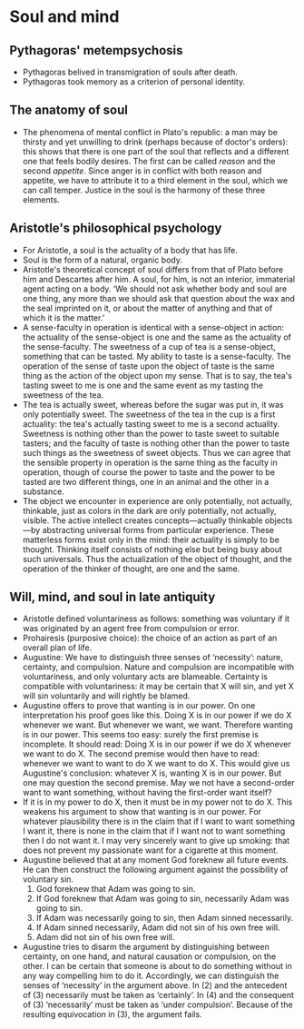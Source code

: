 # Soul and mind

## Pythagoras' metempsychosis

* Pythagoras belived in transmigration of souls after death.
* Pythagoras took memory as a criterion of personal identity.

## The anatomy of soul

* The phenomena of mental conflict in Plato's republic: a man may be thirsty
  and yet unwilling to drink (perhaps because of doctor's orders): this
  shows that there is one part of the soul that reflects and a different one
  that feels bodily desires. The first can be called *reason* and the second
  *appetite*. Since anger is in conflict with both reason and appetite, we
  have to attribute it to a third element in the soul, which we can call
  temper. Justice in the soul is the harmony of these three elements.

## Aristotle's philosophical psychology

* For Aristotle, a soul is the actuality of a body that has life.
* Soul is the form of a natural, organic body.
* Aristotle's theoretical concept of soul differs from that of Plato before
  him and Descartes after him. A soul, for him, is not an interior,
  immaterial agent acting on a body. ‘We should not ask whether body and
  soul are one thing, any more than we should ask that question about the
  wax and the seal imprinted on it, or about the matter of anything and that
  of which it is the matter.’
* A sense-faculty in operation is identical with a sense-object in action:
  the actuality of the sense-object is one and the same as the actuality of
  the sense-faculty. The sweetness of a cup of tea is a sense-object,
  something that can be tasted. My ability to taste is a sense-faculty. The
  operation of the sense of taste upon the object of taste is the same thing
  as the action of the object upon my sense. That is to say, the tea's
  tasting sweet to me is one and the same event as my tasting the sweetness
  of the tea.
* The tea is actually sweet, whereas before the sugar was put in, it was
  only potentially sweet. The sweetness of the tea in the cup is a first
  actuality: the tea's actually tasting sweet to me is a second actuality.
  Sweetness is nothing other than the power to taste sweet to suitable
  tasters; and the faculty of taste is nothing other than the power to taste
  such things as the sweetness of sweet objects. Thus we can agree that the
  sensible property in operation is the same thing as the faculty in
  operation, though of course the power to taste and the power to be tasted
  are two different things, one in an animal and the other in a substance.
* The object we encounter in experience are only potentially, not actually,
  thinkable, just as colors in the dark are only potentially, not actually,
  visible. The active intellect creates concepts—actually thinkable
  objects—by abstracting universal forms from particular experience. These
  matterless forms exist only in the mind: their actuality is simply to be
  thought. Thinking itself consists of nothing else but being busy about
  such universals. Thus the actualization of the object of thought, and the
  operation of the thinker of thought, are one and the same.

## Will, mind, and soul in late antiquity

* Aristotle defined voluntariness as follows: something was voluntary if it
  was originated by an agent free from compulsion or error.
* Prohairesis (purposive choice): the choice of an action as part of an
  overall plan of life.
* Augustine: We have to distinguish three senses of ‘necessity’: nature,
  certainty, and compulsion. Nature and compulsion are incompatible with
  voluntariness, and only voluntary acts are blameable. Certainty is
  compatible with voluntariness: it may be certain that X will sin, and yet
  X will sin voluntarily and will rightly be blamed.
* Augustine offers to prove that wanting is in our power. On one
  interpretation his proof goes like this. Doing X is in our power if we do
  X whenever we want. But whenever we want, we want. Therefore wanting is in
  our power. This seems too easy: surely the first premise is incomplete. It
  should read: Doing X is in our power if we do X whenever we want to do X.
  The second premise would then have to read: whenever we want to want to do
  X we want to do X. This would give us Augustine's conclusion: whatever X
  is, wanting X is in our power. But one may question the second premise.
  May we not have a second-order want to want something, without having the
  first-order want itself?
* If it is in my power to do X, then it must be in my power not to do X.
  This weakens his argument to show that wanting is in our power. For
  whatever plausibility there is in the claim that if I want to want
  something I want it, there is none in the claim that if I want not to want
  something then I do not want it. I may very sincerely want to give up
  smoking: that does not prevent my passionate want for a cigarette at this
  moment.
* Augustine believed that at any moment God foreknew all future events. He
  can then construct the following argument against the possibility of
  voluntary sin.
  1. God foreknew that Adam was going to sin.
  2. If God foreknew that Adam was going to sin, necessarily Adam was going
     to sin.
  3. If Adam was necessarily going to sin, then Adam sinned necessarily.
  4. If Adam sinned necessarily, Adam did not sin of his own free will.
  5. Adam did not sin of his own free will.
* Augustine tries to disarm the argument by distinguishing between
  certainty, on one hand, and natural causation or compulsion, on the other.
  I can be certain that someone is about to do something without in any way
  compelling him to do it. Accordingly, we can distinguish the senses of
  ‘necessity’ in the argument above. In (2) and the antecedent of (3)
  necessarily must be taken as ‘certainly’. In (4) and the consequent of (3)
  ‘necessarily’ must be taken as ‘under compulsion’. Because of the
  resulting equivocation in (3), the argument fails.
